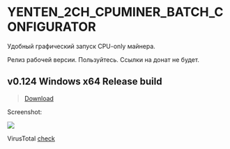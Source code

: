 # YENTEN_2CH_CPUMINER_BATCH_CONFIGURATOR
Удобный графический запуск CPU-only майнера.

Релиз рабочей версии. Пользуйтесь. Ссылки на донат не будет.

<h2>v0.124 Windows x64 Release build</h2>

> <a href=https://github.com/ChervyachokMigo/YENTEN-2ch-CPUMINER-BATCH-CONFFIGURER/releases/tag/v0.124>Download</a>

Screenshot:

<img src=https://i.imgur.com/4kojEqE.png>

VirusTotal <a href=https://www.virustotal.com/gui/file/f273bd6115ad1cbc16de2e5001680d9ddead31440d5a95ab9dfbe33ea75fce92/detection>check</a>
